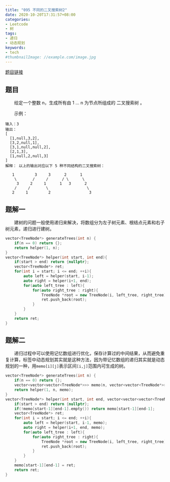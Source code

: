 ```yaml
---
title: "095 不同的二叉搜索树2"
date: 2020-10-20T17:31:57+08:00
categories:
- Leetcode
- 树
tags:
- 递归
- 动态规划
keywords:
- tech
#thumbnailImage: //example.com/image.jpg
---
```

[题目链接](https://leetcode-cn.com/problems/unique-binary-search-trees-ii/)
<!--more-->
## 题目
　　给定一个整数 n，生成所有由 1 ... n 为节点所组成的 二叉搜索树 。

　　示例：
```
输入：3
输出：
[
  [1,null,3,2],
  [3,2,null,1],
  [3,1,null,null,2],
  [2,1,3],
  [1,null,2,null,3]
]
解释： 以上的输出对应以下 5 种不同结构的二叉搜索树：

   1         3     3      2      1
    \       /     /      / \      \
     3     2     1      1   3      2
    /     /       \                 \
   2     1         2                 3
```

## 题解一
　　建树的问题一般使用递归来解决，将数组分为左子树元素、根结点元素和右子树元素，递归进行建树。

```cpp
vector<TreeNode*> generateTrees(int n) {
    if(n == 0) return {};
    return helper(1, n);
}
vector<TreeNode*> helper(int start, int end){
    if(start > end) return {nullptr};
    vector<TreeNode*> ret;
    for(int i = start; i <= end; ++i){
        auto left = helper(start, i-1);
        auto right = helper(i+1, end);
        for(auto left_tree : left){
            for(auto right_tree : right){
                TreeNode *root = new TreeNode(i, left_tree, right_tree);
                ret.push_back(root);
            }
        }
    }
    return ret;
}
```

## 题解二
　　递归过程中可以使用记忆数组进行优化，保存计算过的中间结果，从而避免重复计算，标签中动态规划其实就是这种方法，因为带记忆数组的递归其实就是动态规划的一种，用`memo[i][j]`表示区间`[i,j]`范围内可生成的树。

```cpp
vector<TreeNode*> generateTrees(int n) {
    if(n == 0) return {};
    vector<vector<vector<TreeNode*>>> memo(n, vector<vector<TreeNode*>>(n));
    return helper(1, n, memo);
}
vector<TreeNode*> helper(int start, int end, vector<vector<vector<TreeNode*>>>& memo){
    if(start > end) return {nullptr};
    if(!memo[start-1][end-1].empty()) return memo[start-1][end-1];
    vector<TreeNode*> ret;
    for(int i = start; i <= end; ++i){
        auto left = helper(start, i-1, memo);
        auto right = helper(i+1, end, memo);
        for(auto left_tree : left){
            for(auto right_tree : right){
                TreeNode *root = new TreeNode(i, left_tree, right_tree);
                ret.push_back(root);
            }
        }
    }
    memo[start-1][end-1] = ret;
    return ret;
}
```